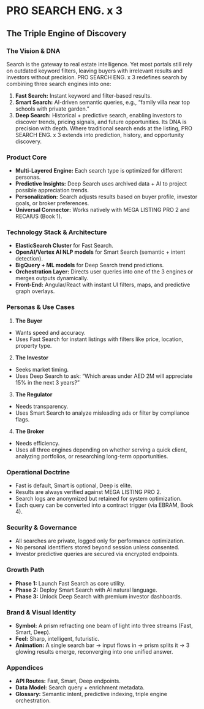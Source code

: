 # PRO SEARCH ENG. x 3
## The Triple Engine of Discovery

### The Vision & DNA
Search is the gateway to real estate intelligence. Yet most portals still rely on outdated keyword filters, leaving buyers with irrelevant results and investors without precision. PRO SEARCH ENG. x 3 redefines search by combining three search engines into one:
1. **Fast Search:** Instant keyword and filter-based results.
2. **Smart Search:** AI-driven semantic queries, e.g., “family villa near top schools with private garden.”
3. **Deep Search:** Historical + predictive search, enabling investors to discover trends, pricing signals, and future opportunities.
Its DNA is precision with depth. Where traditional search ends at the listing, PRO SEARCH ENG. x 3 extends into prediction, history, and opportunity discovery.

### Product Core
* **Multi-Layered Engine:** Each search type is optimized for different personas.
* **Predictive Insights:** Deep Search uses archived data + AI to project possible appreciation trends.
* **Personalization:** Search adjusts results based on buyer profile, investor goals, or broker preferences.
* **Universal Connector:** Works natively with MEGA LISTING PRO 2 and RECAIUS (Book 1).

### Technology Stack & Architecture
* **ElasticSearch Cluster** for Fast Search.
* **OpenAI/Vertex AI NLP models** for Smart Search (semantic + intent detection).
* **BigQuery + ML models** for Deep Search trend predictions.
* **Orchestration Layer:** Directs user queries into one of the 3 engines or merges outputs dynamically.
* **Front-End:** Angular/React with instant UI filters, maps, and predictive graph overlays.

### Personas & Use Cases
1. **The Buyer**
* Wants speed and accuracy.
* Uses Fast Search for instant listings with filters like price, location, property type.
2. **The Investor**
* Seeks market timing.
* Uses Deep Search to ask: “Which areas under AED 2M will appreciate 15% in the next 3 years?”
3. **The Regulator**
* Needs transparency.
* Uses Smart Search to analyze misleading ads or filter by compliance flags.
4. **The Broker**
* Needs efficiency.
* Uses all three engines depending on whether serving a quick client, analyzing portfolios, or researching long-term opportunities.

### Operational Doctrine
* Fast is default, Smart is optional, Deep is elite.
* Results are always verified against MEGA LISTING PRO 2.
* Search logs are anonymized but retained for system optimization.
* Each query can be converted into a contract trigger (via EBRAM, Book 4).

### Security & Governance
* All searches are private, logged only for performance optimization.
* No personal identifiers stored beyond session unless consented.
* Investor predictive queries are secured via encrypted endpoints.

### Growth Path
* **Phase 1:** Launch Fast Search as core utility.
* **Phase 2:** Deploy Smart Search with AI natural language.
* **Phase 3:** Unlock Deep Search with premium investor dashboards.

### Brand & Visual Identity
* **Symbol:** A prism refracting one beam of light into three streams (Fast, Smart, Deep).
* **Feel:** Sharp, intelligent, futuristic.
* **Animation:** A single search bar → input flows in → prism splits it → 3 glowing results emerge, reconverging into one unified answer.

### Appendices
* **API Routes:** Fast, Smart, Deep endpoints.
* **Data Model:** Search query + enrichment metadata.
* **Glossary:** Semantic intent, predictive indexing, triple engine orchestration.